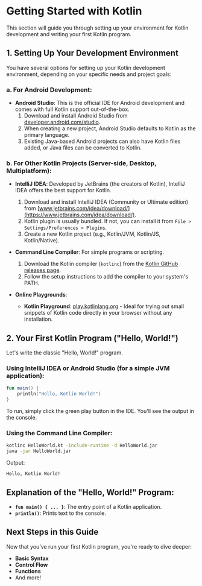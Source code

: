 
# Getting Started with Kotlin

This section will guide you through setting up your environment for Kotlin development and writing your first Kotlin program.

## 1. Setting Up Your Development Environment

You have several options for setting up your Kotlin development environment, depending on your specific needs and project goals:

### a. For Android Development:
*   **Android Studio**: This is the official IDE for Android development and comes with full Kotlin support out-of-the-box.
    1.  Download and install Android Studio from [developer.android.com/studio](https://developer.android.com/studio).
    2.  When creating a new project, Android Studio defaults to Kotlin as the primary language.
    3.  Existing Java-based Android projects can also have Kotlin files added, or Java files can be converted to Kotlin.

### b. For Other Kotlin Projects (Server-side, Desktop, Multiplatform):
*   **IntelliJ IDEA**: Developed by JetBrains (the creators of Kotlin), IntelliJ IDEA offers the best support for Kotlin.
    1.  Download and install IntelliJ IDEA (Community or Ultimate edition) from [www.jetbrains.com/idea/download/](https://www.jetbrains.com/idea/download/).
    2.  Kotlin plugin is usually bundled. If not, you can install it from `File > Settings/Preferences > Plugins`.
    3.  Create a new Kotlin project (e.g., Kotlin/JVM, Kotlin/JS, Kotlin/Native).

*   **Command Line Compiler**: For simple programs or scripting.
    1.  Download the Kotlin compiler (`kotlinc`) from the [Kotlin GitHub releases page](https://github.com/JetBrains/kotlin/releases/latest).
    2.  Follow the setup instructions to add the compiler to your system's PATH.

*   **Online Playgrounds**:
    *   **Kotlin Playground**: [play.kotlinlang.org](https://play.kotlinlang.org/) - Ideal for trying out small snippets of Kotlin code directly in your browser without any installation.

## 2. Your First Kotlin Program ("Hello, World!")

Let's write the classic "Hello, World!" program.

### Using IntelliJ IDEA or Android Studio (for a simple JVM application):

```kotlin
fun main() {
    println("Hello, Kotlin World!")
}
```

To run, simply click the green play button in the IDE. You'll see the output in the console.

### Using the Command Line Compiler:

```bash
kotlinc HelloWorld.kt -include-runtime -d HelloWorld.jar
java -jar HelloWorld.jar
```

Output:
```
Hello, Kotlin World!
```

## Explanation of the "Hello, World!" Program:

*   **`fun main() { ... }`**: The entry point of a Kotlin application.
*   **`println()`**: Prints text to the console.

## Next Steps in this Guide

Now that you’ve run your first Kotlin program, you're ready to dive deeper:
*   **Basic Syntax**
*   **Control Flow**
*   **Functions**
*   And more!
